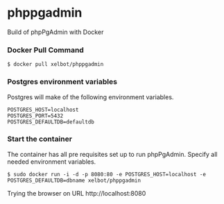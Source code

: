 # phppgadmin

Build of phpPgAdmin with Docker

### Docker Pull Command

    $ docker pull xelbot/phppgadmin

### Postgres environment variables

Postgres will make of the following environment variables.

    POSTGRES_HOST=localhost
    POSTGRES_PORT=5432
    POSTGRES_DEFAULTDB=defaultdb

### Start the container

The container has all pre requisites set up to run phpPgAdmin. Specify all needed environment variables.

    $ sudo docker run -i -d -p 8080:80 -e POSTGRES_HOST=localhost -e POSTGRES_DEFAULTDB=dbname xelbot/phppgadmin

Trying the browser on URL http://localhost:8080
